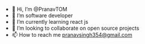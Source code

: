 - 👋 Hi, I’m @PranavTOM
- 👀 I’m software developer
- 🌱 I’m currently learning react js
- 💞️ I’m looking to collaborate on open source projects
- 📫 How to reach me pranavsingh354@gmail.com

<!---
PranavTOM/PranavTOM is a ✨ special ✨ repository because its `README.md` (this file) appears on your GitHub profile.
You can click the Preview link to take a look at your changes.
--->
